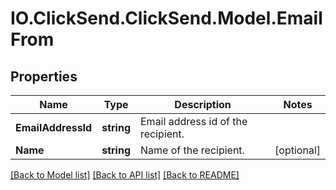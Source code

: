 # IO.ClickSend.ClickSend.Model.EmailFrom
## Properties

Name | Type | Description | Notes
------------ | ------------- | ------------- | -------------
**EmailAddressId** | **string** | Email address id of the recipient. | 
**Name** | **string** | Name of the recipient. | [optional] 

[[Back to Model list]](../README.md#documentation-for-models) [[Back to API list]](../README.md#documentation-for-api-endpoints) [[Back to README]](../README.md)

